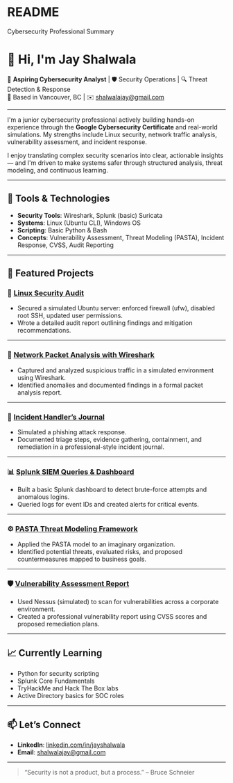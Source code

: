 # README
Cybersecurity Professional Summary 

# 👋 Hi, I'm Jay Shalwala

🎯 **Aspiring Cybersecurity Analyst** | 🛡️ Security Operations | 🔍 Threat Detection & Response  
📍 Based in Vancouver, BC | ✉️ shalwalajay@gmail.com

---

I'm a junior cybersecurity professional actively building hands-on experience through the **Google Cybersecurity Certificate** and real-world simulations. My strengths include Linux security, network traffic analysis, vulnerability assessment, and incident response.

I enjoy translating complex security scenarios into clear, actionable insights — and I'm driven to make systems safer through structured analysis, threat modeling, and continuous learning.

---

## 🔧 Tools & Technologies

- **Security Tools**: Wireshark, Splunk (basic) Suricata 
- **Systems**: Linux (Ubuntu CLI), Windows OS  
- **Scripting**: Basic Python & Bash  
- **Concepts**: Vulnerability Assessment, Threat Modeling (PASTA), Incident Response, CVSS, Audit Reporting

---

## 🧪 Featured Projects

### 🔐 [Linux Security Audit]([https://github.com/jayshalwala/linux-security-audit](https://github.com/jayshalwala/linux-security-audit))
- Secured a simulated Ubuntu server: enforced firewall (ufw), disabled root SSH, updated user permissions.
- Wrote a detailed audit report outlining findings and mitigation recommendations.

---

### 📡 [Network Packet Analysis with Wireshark](https://github.com/jayshalwala/wireshark-packet-analysis)
- Captured and analyzed suspicious traffic in a simulated environment using Wireshark.
- Identified anomalies and documented findings in a formal packet analysis report.

---

### 📝 [Incident Handler’s Journal](https://github.com/jayshalwala/incident-handlers-journal)
- Simulated a phishing attack response.
- Documented triage steps, evidence gathering, containment, and remediation in a professional-style incident journal.

---

### 📊 [Splunk SIEM Queries & Dashboard](https://github.com/jayshalwala/splunk-basic-dashboards)
- Built a basic Splunk dashboard to detect brute-force attempts and anomalous logins.
- Queried logs for event IDs and created alerts for critical events.

---

### ⚙️ [PASTA Threat Modeling Framework](https://github.com/jayshalwala/threat-modeling-pasta)
- Applied the PASTA model to an imaginary organization.
- Identified potential threats, evaluated risks, and proposed countermeasures mapped to business goals.

---

### 🛡️ [Vulnerability Assessment Report](https://github.com/jayshalwala/vulnerability-assessment)
- Used Nessus (simulated) to scan for vulnerabilities across a corporate environment.
- Created a professional vulnerability report using CVSS scores and proposed remediation plans.

---

## 📈 Currently Learning
- Python for security scripting  
- Splunk Core Fundamentals  
- TryHackMe and Hack The Box labs  
- Active Directory basics for SOC roles

---

## 📫 Let’s Connect
- **LinkedIn**: [linkedin.com/in/jayshalwala](https://linkedin.com/in/jayshalwala)
- **Email**: shalwalajay@gmail.com

---

> “Security is not a product, but a process.” – Bruce Schneier

